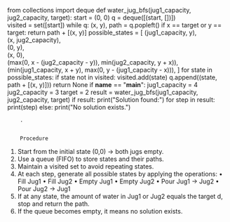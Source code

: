 from collections import deque
def water_jug_bfs(jug1_capacity, jug2_capacity, target):
    start = (0, 0)
    q = deque([(start, [])])  
    visited = set([start])
    while q:
        (x, y), path = q.popleft()
        if x == target or y == target:
            return path + [(x, y)]
        possible_states = [
            (jug1_capacity, y),  
            (x, jug2_capacity),  
            (0, y),              
            (x, 0),              
            (max(0, x - (jug2_capacity - y)), min(jug2_capacity, y + x)),
            (min(jug1_capacity, x + y), max(0, y - (jug1_capacity - x))),
        ]
        for state in possible_states:
            if state not in visited:
                visited.add(state)
                q.append((state, path + [(x, y)]))
    return None 
if __name__ == "__main__":
    jug1_capacity = 4
    jug2_capacity = 3
    target = 2
    result = water_jug_bfs(jug1_capacity, jug2_capacity, target)
    if result:
        print("Solution found:")
        for step in result:
            print(step)
    else:
        print("No solution exists.")


        .


        Procedure
1.  Start from the initial state (0,0) → both jugs empty.
2. Use a queue (FIFO) to store states and their paths.
3.  Maintain a visited set to avoid repeating states.
4.  At each step, generate all possible states by applying the operations:
•	Fill Jug1
•	Fill Jug2
•	Empty Jug1
•	Empty Jug2
•	Pour Jug1 → Jug2
•	Pour Jug2 → Jug1
5.  If at any state, the amount of water in Jug1 or Jug2 equals the target d, stop and return the path.
6.  If the queue becomes empty, it means no solution exists.




